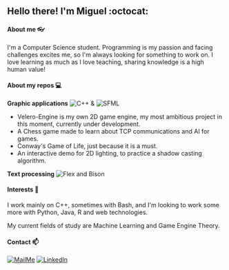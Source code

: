## Hello there! I'm Miguel :octocat:

#### About me :eyeglasses:
I'm a Computer Science student. Programming is my passion and facing challenges excites me, so I'm always looking for something to work on.
I love learning as much as I love teaching, sharing knowledge is a high human value!

#### About my repos :computer:
**Graphic applications** ![C++][C++badge] & ![SFML][SFMLbadge]

- Velero-Engine is my own 2D game engine, my most ambitious project in this moment, currently under development.
- A Chess game made to learn about TCP communications and AI for games.
- Conway's Game of Life, just because it is a must.
- An interactive demo for 2D lighting, to practice a shadow casting algorithm. 

**Text processing** ![Flex and Bison][FlexAndBisonbadge] 

#### Interests :book:
I work mainly on C++, sometimes with Bash, and I'm looking to work some more with Python, Java, R and web technologies.

My current fields of study are Machine Learning and Game Engine Theory.

#### Contact :mailbox:

[![MailMe](https://img.shields.io/badge/MAIL_ME-miguelmejiajimenez@hotmail.com-blue?&style=flat-square)](mailto:miguelmejiajimenez@hotmail.com)
[![LinkedIn](https://img.shields.io/badge/LinkedIn-%230077B5.svg?&style=flat-square&logo=linkedin&logoColor=white)](https://www.linkedin.com/in/miguel-mej%C3%ADa-jim%C3%A9nez/?locale=en_US)

[C++badge]:https://img.shields.io/badge/C++-blue?logo=c%2B%2B&logoColor=white&style=flat-square
[SFMLbadge]:https://img.shields.io/badge/-SFML-green?style=flat-square
[FlexAndBisonbadge]:https://img.shields.io/badge/-Flex%20%26%20Bison-orange?style=flat-square&logo=GNU&logoColor=white
<!--
<img src="https://img.shields.io/github/followers/MiguelMJ?label=Follow&style=social">
![My GitHub stats](https://github-readme-stats.vercel.app/api?username=MiguelMJ&show_icons=true&theme=tokyonight)
[![Top Langs](https://github-readme-stats.vercel.app/api/top-langs/?username=MiguelMJ&layout=compact)](https://github.com/MiguelMJ/github-readme-stats)
-->
<!--
**MiguelMJ/MiguelMJ** is a ✨ _special_ ✨ repository because its `README.md` (this file) appears on your GitHub profile.

Here are some ideas to get you started:

- 🔭 I’m currently working on ...
- 🌱 I’m currently learning ...
- 👯 I’m looking to collaborate on ...
- 🤔 I’m looking for help with ...
- 💬 Ask me about ...
- 📫 How to reach me: ...
- 😄 Pronouns: ...
- ⚡ Fun fact: ...
-->

